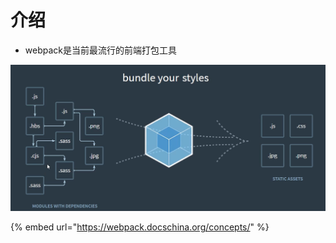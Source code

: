 # 介绍

* webpack是当前最流行的前端打包工具

![](../.gitbook/assets/image%20%2877%29.png)

{% embed url="https://webpack.docschina.org/concepts/" %}



